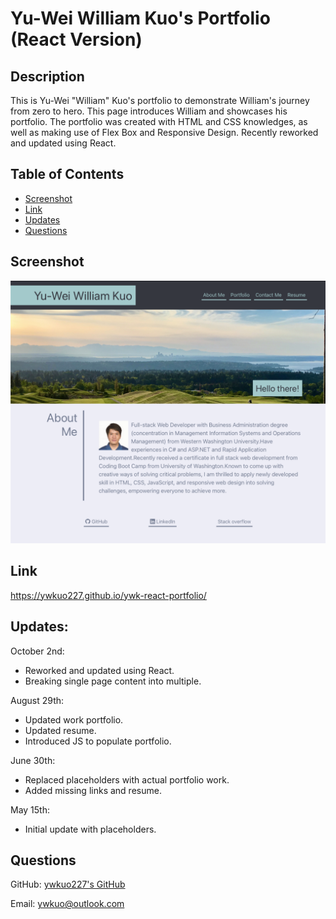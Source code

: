 # Yu-Wei William Kuo's Portfolio (React Version)

## Description
This is Yu-Wei "William" Kuo's portfolio to demonstrate William's journey from zero to hero. This page introduces William and showcases his portfolio. The portfolio was created with HTML and CSS knowledges, as well as making use of Flex Box and Responsive Design. Recently reworked and updated using React.

## Table of Contents
- [Screenshot](#screenshot)
- [Link](#link)
- [Updates](#updates)
- [Questions](#questions)

## Screenshot
![Screenshot of my portfolio.](assets/images/screenshot.png)

## Link
https://ywkuo227.github.io/ywk-react-portfolio/

## Updates:
October 2nd:
- Reworked and updated using React.
- Breaking single page content into multiple.

August 29th:
- Updated work portfolio.
- Updated resume.
- Introduced JS to populate portfolio.

June 30th:
- Replaced placeholders with actual portfolio work.
- Added missing links and resume.

May 15th:
- Initial update with placeholders.

## Questions
GitHub: [ywkuo227's GitHub](https://github.com/ywkuo227)

Email: [ywkuo@outlook.com](mailto:ywkuo@outlook.com)
